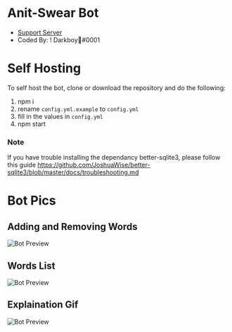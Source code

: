 # Anit-Swear Bot 
- [Support Server](https://discord.gg/6gzkUNq)
- Coded By: ! Darkboy🍭#0001


# Self Hosting
To self host the bot, clone or download the repository and do the following:

1. npm i
2. rename `config.yml.example` to `config.yml`
4. fill in the values in `config.yml`
3. npm start

### Note
If you have trouble installing the dependancy better-sqlite3, please follow this guide
https://github.com/JoshuaWise/better-sqlite3/blob/master/docs/troubleshooting.md


# Bot Pics

## Adding and Removing Words

![Bot Preview](https://image.prntscr.com/image/pmqG8RzpS9mw3oDO9lJAFQ.png)

## Words List

![Bot Preview](https://image.prntscr.com/image/dghGY8XaTCiHRFT_UBwchw.png)

## Explaination Gif

![Bot Preview](https://media.giphy.com/media/gsllGfjv3l0io9VGQ5/giphy.gif)
